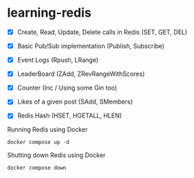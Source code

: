 # learning-redis

- [x] Create, Read, Update, Delete calls in Redis (SET, GET, DEL)
- [x] Basic Pub/Sub implementation (Publish, Subscribe)
- [x] Event Logs (Rpush, LRange)
- [x] LeaderBoard (ZAdd, ZRevRangeWithScores)
- [x] Counter (Inc / Using some Gin too)
- [x] Likes of a given post (SAdd, SMembers)
- [x] Redis Hash (HSET, HGETALL, HLEN)


Running Redis using Docker

```
docker compose up -d
```

Shutting down Redis using Docker

```
docker compose down
```